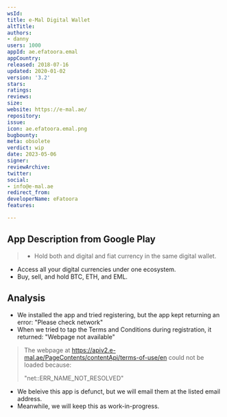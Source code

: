```yaml
---
wsId: 
title: e-Mal Digital Wallet
altTitle: 
authors:
- danny
users: 1000
appId: ae.efatoora.emal
appCountry: 
released: 2018-07-16
updated: 2020-01-02
version: '3.2'
stars: 
ratings: 
reviews: 
size: 
website: https://e-mal.ae/
repository: 
issue: 
icon: ae.efatoora.emal.png
bugbounty: 
meta: obsolete
verdict: wip
date: 2023-05-06
signer: 
reviewArchive: 
twitter: 
social:
- info@e-mal.ae
redirect_from: 
developerName: eFatoora
features: 

---
```


## App Description from Google Play 

> - Hold both and digital and fiat currency in the same digital wallet.
- Access all your digital currencies under one ecosystem.
- Buy, sell, and hold BTC, ETH, and EML.

## Analysis 

- We installed the app and tried registering, but the app kept returning an error: "Please check network"
- When we tried to tap the Terms and Conditions during registration, it returned: "Webpage not available"
> The webpage at https://apiv2.e-mal.ae/PageContents/contentApi/terms-of-use/en could not be loaded because:
>
> "net::ERR_NAME_NOT_RESOLVED"

- We beleive this app is defunct, but we will email them at the listed email address. 
- Meanwhile, we will keep this as work-in-progress.
